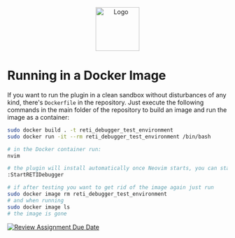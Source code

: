 <div align="center">
<a href="https://github.com/freiburg-missing-semester-course/project-matthejue">
  <img src="./doc/logo7.png" alt="Logo" height="100px">
</a>
</div>

# Running in a Docker Image

If you want to run the plugin in a clean sandbox without disturbances of any kind, there's `Dockerfile` in the repository. Just execute the following commands in the main folder of the repository to build an image and run the image as a container:

```bash
sudo docker build . -t reti_debugger_test_environment
sudo docker run -it --rm reti_debugger_test_environment /bin/bash

# in the Docker container run:
nvim

# the plugin will install automatically once Neovim starts, you can start the plugin via:
:StartRETIDebugger

# if after testing you want to get rid of the image again just run
sudo docker image rm reti_debugger_test_environment
# and when running
sudo docker image ls
# the image is gone
```



[![Review Assignment Due Date](https://classroom.github.com/assets/deadline-readme-button-24ddc0f5d75046c5622901739e7c5dd533143b0c8e959d652212380cedb1ea36.svg)](https://classroom.github.com/a/9FxAlQXs)
